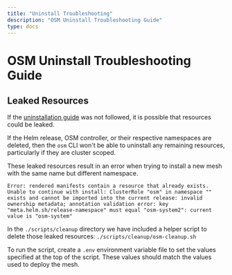 ```yaml
---
title: "Uninstall Troubleshooting"
description: "OSM Uninstall Troubleshooting Guide"
type: docs
---
```


# OSM Uninstall Troubleshooting Guide

## Leaked Resources
If the [uninstallation guide](../../uninstallation_guide) was not followed, it is possible that resources could be leaked.

If the Helm release, OSM controller, or their respective namespaces are deleted, then the `osm` CLI won't be able to uninstall any remaining resources, particularly if they are cluster scoped.

These leaked resources result in an error when trying to install a new mesh with the same name but different namespace. 

```
Error: rendered manifests contain a resource that already exists. Unable to continue with install: ClusterRole "osm" in namespace "" exists and cannot be imported into the current release: invalid ownership metadata; annotation validation error: key "meta.helm.sh/release-namespace" must equal "osm-system2": current value is "osm-system"
```

In the `./scripts/cleanup` directory we have included a helper script to delete those leaked resources: `./scripts/cleanup/osm-cleanup.sh`

To run the script, create a `.env` environment variable file to set the values specified at the top of the script. These values should match the values used to deploy the mesh.
